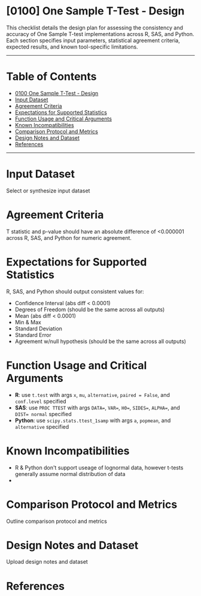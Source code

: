# [0100] One Sample T-Test - Design
This checklist details the design plan for assessing the consistency and accuracy of One Sample T-test implementations across R, SAS, and Python. Each section specifies input parameters, statistical agreement criteria, expected results, and known tool-specific limitations.

---
# Table of Contents 
- [0100 One Sample T-Test - Design](#0100-One-Sample-TTest---Design)
- [Input Dataset](#input-dataset)
- [Agreement Criteria](#agreement-criteria)
- [Expectations for Supported Statistics](#expectations-for-supported-statistics)
- [Function Usage and Critical Arguments](#function-usage-and-critical-arguments)
- [Known Incompatibilities](#known-incompatibilities)
- [Comparison Protocol and Metrics](#comparison-protocol-and-metrics)
- [Design Notes and Dataset](#design-notes-and-dataset)
- [References](#references)

---

# Input Dataset 
Select or synthesize input dataset 

# Agreement Criteria 
T statistic and p-value should have an absolute difference of <0.000001 across R, SAS, and Python for numeric agreement. 

# Expectations for Supported Statistics
R, SAS, and Python should output consistent values for: 
- Confidence Interval (abs diff < 0.0001)
- Degrees of Freedom (should be the same across all outputs)
- Mean (abs diff < 0.0001)
- Min & Max 
- Standard Deviation 
- Standard Error 
- Agreement w/null hypothesis (should be the same across all outputs)

# Function Usage and Critical Arguments 
- **R**: use `t.test` with args `x`, `mu`, `alternative`, `paired = False`, and `conf.level` specified 
- **SAS**: use `PROC TTEST` with args `DATA=`, `VAR=`, `H0=`, `SIDES=`, `ALPHA=`, and `DIST= normal` specified
- **Python**: use `scipy.stats.ttest_1samp` with args `a`, `popmean`, and `alternative` specified 

# Known Incompatibilities 
- R & Python don't support useage of lognormal data, however t-tests generally assume normal distribution of data 
- 

# Comparison Protocol and Metrics 
Outline comparison protocol and metrics

# Design Notes and Dataset 
Upload design notes and dataset

# References 

